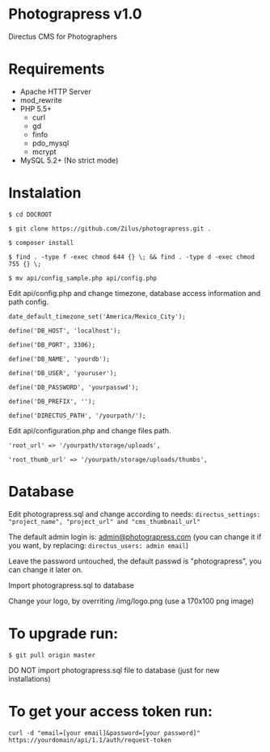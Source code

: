 # Photograpress v1.0
Directus CMS for Photographers

Requirements
====================
* Apache HTTP Server
*	mod_rewrite
*	PHP 5.5+
	*	curl
	*	gd
	*	finfo
	*	pdo_mysql
	*	mcrypt
*	MySQL 5.2+ (No strict mode)

Instalation
====================
`$ cd DOCROOT`

`$ git clone https://github.com/Zilus/photograpress.git .`

`$ composer install`

`$ find . -type f -exec chmod 644 {} \; && find . -type d -exec chmod 755 {} \;`

`$ mv api/config_sample.php api/config.php`


Edit api/config.php and change timezone, database access information and path config.

`date_default_timezone_set('America/Mexico_City');`

`define('DB_HOST', 'localhost');`

`define('DB_PORT', 3306);`

`define('DB_NAME', 'yourdb');`

`define('DB_USER', 'youruser');`

`define('DB_PASSWORD', 'yourpasswd');`

`define('DB_PREFIX', '');`

`define('DIRECTUS_PATH', '/yourpath/');`

Edit api/configuration.php and change files path.

`'root_url' => '/yourpath/storage/uploads',`

`'root_thumb_url' => '/yourpath/storage/uploads/thumbs',`


Database
====================
Edit photograpress.sql and change according to needs:
`directus_settings: "project_name", "project_url" and "cms_thumbnail_url"`

The default admin login is: admin@photograpress.com (you can change it if you want, by replacing: `directus_users: admin email`)

Leave the password untouched, the default passwd is "photograpress", you can change it later on.

Import photograpress.sql to database

Change your logo, by overriting /img/logo.png (use a 170x100 png image)

To upgrade run:
====================
`$ git pull origin master`

DO NOT import photograpress.sql file to database (just for new installations)

To get your access token run:
====================
`curl -d "email=[your email]&password=[your password]" https://yourdomain/api/1.1/auth/request-token`
